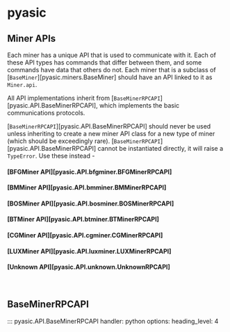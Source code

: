 # pyasic
## Miner APIs
Each miner has a unique API that is used to communicate with it.
Each of these API types has commands that differ between them, and some commands have data that others do not.
Each miner that is a subclass of [`BaseMiner`][pyasic.miners.BaseMiner] should have an API linked to it as `Miner.api`.

All API implementations inherit from [`BaseMinerRPCAPI`][pyasic.API.BaseMinerRPCAPI], which implements the basic communications protocols.

[`BaseMinerRPCAPI`][pyasic.API.BaseMinerRPCAPI] should never be used unless inheriting to create a new miner API class for a new type of miner (which should be exceedingly rare).
[`BaseMinerRPCAPI`][pyasic.API.BaseMinerRPCAPI] cannot be instantiated directly, it will raise a `TypeError`.
Use these instead -

#### [BFGMiner API][pyasic.API.bfgminer.BFGMinerRPCAPI]
#### [BMMiner API][pyasic.API.bmminer.BMMinerRPCAPI]
#### [BOSMiner API][pyasic.API.bosminer.BOSMinerRPCAPI]
#### [BTMiner API][pyasic.API.btminer.BTMinerRPCAPI]
#### [CGMiner API][pyasic.API.cgminer.CGMinerRPCAPI]
#### [LUXMiner API][pyasic.API.luxminer.LUXMinerRPCAPI]
#### [Unknown API][pyasic.API.unknown.UnknownRPCAPI]

<br>

## BaseMinerRPCAPI
::: pyasic.API.BaseMinerRPCAPI
    handler: python
    options:
        heading_level: 4
